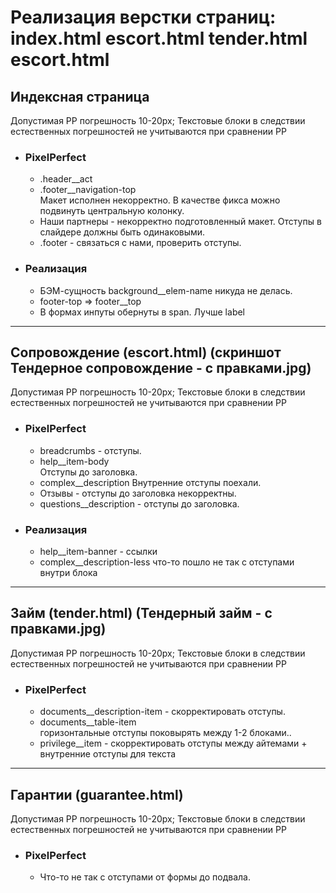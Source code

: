 <h1>
    Реализация верстки страниц: index.html escort.html tender.html escort.html
</h1>
<h2>
    Индексная страница
</h2>
<p>
    Допустимая PP погрешность 10-20px;
    Текстовые блоки в следствии естественных погрешностей не учитываются при сравнении PP
</p>
<ul>
    <li>
        <h3>
            PixelPerfect
        </h3>
        <ul>
            <li>
                .header__act
            </li>
            <li>
                .footer__navigation-top <br>
                Макет исполнен некорректно. В качестве фикса можно подвинуть центральную колонку.
            </li>
            <li>
                Наши партнеры - некорректно подготовленный макет. Отступы в слайдере должны быть одинаковыми.
            </li>
            <li>
                .footer - связаться с нами, проверить отступы.
            </li>
        </ul>
    </li>
    <li>
        <h3>
            Реализация
        </h3>
        <ul>
            <li>
                БЭМ-сущность background__elem-name никуда не делась.
            </li>
            <li>
                footer-top &rArr; footer__top
            </li>
            <li>
                В формах инпуты обернуты в span. Лучше label
            </li>
        </ul>
    </li>
</ul>
<hr>
<h2>
    Сопровождение (escort.html) (скриншот Тендерное сопровождение - c правками.jpg)
</h2>
<p>
    Допустимая PP погрешность 10-20px;
    Текстовые блоки в следствии естественных погрешностей не учитываются при сравнении PP
</p>
<ul>
    <li>
        <h3>
            PixelPerfect
        </h3>
        <ul>
            <li>
                breadcrumbs - отступы.
            </li>
            <li>
                help__item-body <br>
                Отступы до заголовка.
            </li>
            <li>
                complex__description Внутренние отступы поехали.
            </li>
            <li>
                Отзывы - отступы до заголовка некорректны.
            </li>
            <li>
                questions__description - отступы до заголовка.
            </li>
        </ul>
    </li>
    <li>
        <h3>
            Реализация
        </h3>
        <ul>
            <li>
                help__item-banner - ссылки
            </li>
            <li>
               complex__description-less что-то пошло не так с отступами внутри блока
            </li>
        </ul>
    </li>
</ul>
<hr>
<h2>
    Займ (tender.html) (Тендерный займ - с правками.jpg)
</h2>
<p>
    Допустимая PP погрешность 10-20px;
    Текстовые блоки в следствии естественных погрешностей не учитываются при сравнении PP
</p>
<ul>
    <li>
        <h3>
            PixelPerfect
        </h3>
        <ul>
            <li>
                documents__description-item - скорректировать отступы.
            </li>
            <li>
                documents__table-item <br>
                горизонтальные отступы поковырять между 1-2 блоками..
            </li>
            <li>
                privilege__item - скорректировать отступы между айтемами + внутренние отступы для текста
            </li>
        </ul>
    </li>
</ul>
<hr>
<h2>
    Гарантии (guarantee.html)
</h2>
<p>
    Допустимая PP погрешность 10-20px;
    Текстовые блоки в следствии естественных погрешностей не учитываются при сравнении PP
</p>
<ul>
    <li>
        <h3>
            PixelPerfect
        </h3>
        <ul>
            <li>
               Что-то не так с отступами от формы до подвала.
            </li>
        </ul>
    </li>
</ul>
